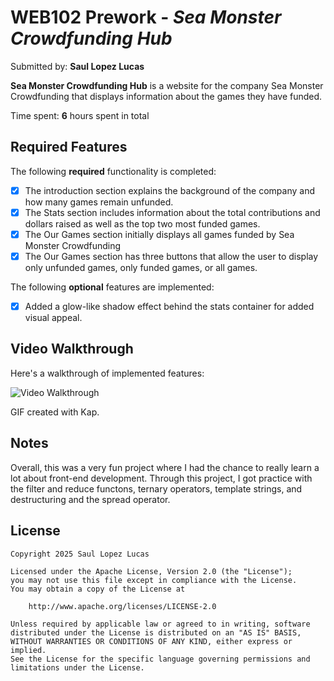 # WEB102 Prework - *Sea Monster Crowdfunding Hub*

Submitted by: **Saul Lopez Lucas**

**Sea Monster Crowdfunding Hub** is a website for the company Sea Monster Crowdfunding that displays information about the games they have funded.

Time spent: **6** hours spent in total

## Required Features

The following **required** functionality is completed:

* [x] The introduction section explains the background of the company and how many games remain unfunded.
* [x] The Stats section includes information about the total contributions and dollars raised as well as the top two most funded games.
* [x] The Our Games section initially displays all games funded by Sea Monster Crowdfunding
* [x] The Our Games section has three buttons that allow the user to display only unfunded games, only funded games, or all games.

The following **optional** features are implemented:

* [x] Added a glow-like shadow effect behind the stats container for added visual appeal.

## Video Walkthrough

Here's a walkthrough of implemented features:

<img src='[https://drive.google.com/file/d/1JaxKp1KB5_7pM9Fnr8QNxoIpDFf1OEm4/view?usp=sharing]' title='Video Walkthrough' width='' alt='Video Walkthrough' />

GIF created with Kap.

## Notes
Overall, this was a very fun project where I had the chance to really learn a lot about front-end development. Through this project, I got practice with the filter and reduce functons, ternary operators, template strings, and destructuring and the spread operator. 

## License

    Copyright 2025 Saul Lopez Lucas

    Licensed under the Apache License, Version 2.0 (the "License");
    you may not use this file except in compliance with the License.
    You may obtain a copy of the License at

        http://www.apache.org/licenses/LICENSE-2.0

    Unless required by applicable law or agreed to in writing, software
    distributed under the License is distributed on an "AS IS" BASIS,
    WITHOUT WARRANTIES OR CONDITIONS OF ANY KIND, either express or implied.
    See the License for the specific language governing permissions and
    limitations under the License.
